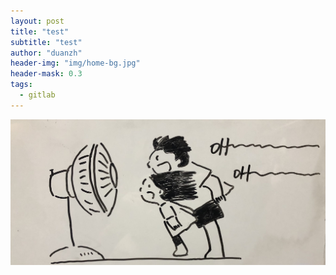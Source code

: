 ```yaml
---
layout: post
title: "test"
subtitle: "test"
author: "duanzh"
header-img: "img/home-bg.jpg"
header-mask: 0.3
tags:
  - gitlab
---
```



![image.png](img/home-bg.jpg)
